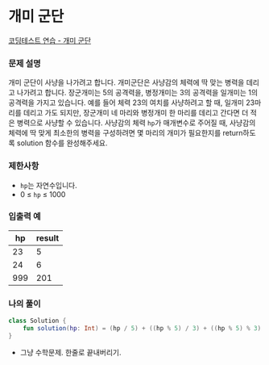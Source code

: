 # 개미 군단

[코딩테스트 연습 - 개미 군단](https://school.programmers.co.kr/learn/courses/30/lessons/120837)

### **문제 설명**

개미 군단이 사냥을 나가려고 합니다. 개미군단은 사냥감의 체력에 딱 맞는 병력을 데리고 나가려고 합니다. 장군개미는 5의 공격력을, 병정개미는 3의 공격력을 일개미는 1의 공격력을 가지고 있습니다. 예를 들어 체력 23의 여치를 사냥하려고 할 때, 일개미 23마리를 데리고 가도 되지만, 장군개미 네 마리와 병정개미 한 마리를 데리고 간다면 더 적은 병력으로 사냥할 수 있습니다. 사냥감의 체력 `hp`가 매개변수로 주어질 때, 사냥감의 체력에 딱 맞게 최소한의 병력을 구성하려면 몇 마리의 개미가 필요한지를 return하도록 solution 함수를 완성해주세요.

### 제한사항

- `hp`는 자연수입니다.
- 0 ≤ `hp` ≤ 1000

### 입출력 예

| hp | result |
| --- | --- |
| 23 | 5 |
| 24 | 6 |
| 999 | 201 |

### 나의 풀이

```kotlin
class Solution {
    fun solution(hp: Int) = (hp / 5) + ((hp % 5) / 3) + ((hp % 5) % 3)
}
```

- 그냥 수학문제. 한줄로 끝내버리기.